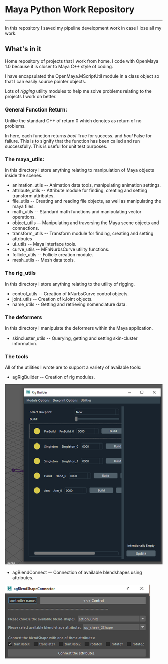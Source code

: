 # Maya Python Work Repository
---


In this repository I saved my pipeline development work in case I lose all my work.

## What's in it

Home repository of projects that I work from home. I code with OpenMaya 1.0 because it is closer to Maya C++ style of coding.

I have encapsulated the OpenMaya.MScriptUtil module in a class object so that I can easily source pointer objects.

Lots of _rigging_ utility modules to help me solve problems relating to the projects I work on better.

### General Function Return:

  Unlike the standard C++ of return 0 which denotes as return of no problems.

  In here, each function returns _bool_ True for success. and _bool_ False for failure. This is to signify that the function has been called and run successfully. This is useful for unit test purposes.

### The maya_utils:

In this directory I store anything relating to manipulation of Maya objects inside the scenes.

* animation_utils  -- Animation data tools, manipulating animation settings.
* attribute_utils  -- Attribute module for finding, creating and setting transform attributes.
* file_utils       -- Creating and reading file objects, as well as manipulating the maya files.
* math_utils       -- Standard math functions and manipulating vector operations.
* object_utils     --  Manipulating and traversing the Maya scene objects and connections.
* transform_utils  --  Transform module for finding, creating and setting attributes
* ui_utils -- Maya interface tools.
* curve_utils -- MFnNurbsCurve utility functions.
* follicle_utils -- Follicle creation module.
* mesh_utils -- Mesh data tools.

### The rig_utils

In this directory I store anything relating to the utility of rigging.

* control_utils -- Creation of kNurbsCurve control objects.
* joint_utils -- Creation of kJoint objects.
* name_utils -- Getting and retrieving nomenclature data.

### The deformers

In this directory I manipulate the deformers within the Maya application.

* skincluster_utils -- Querying, getting and setting skin-cluster information.

### The tools

All of the utilities I wrote are to support a variety of available tools:

* agRigBuilder -- Creation of rig modules.

![Rig Builder](agRigBuillder.PNG)
* agBlendConnect -- Connection of available blendshapes using attributes.

![Blend Shape Connector](agBlendConnect.PNG)
